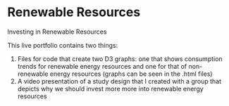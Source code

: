 # Renewable Resources
Investing in Renewable Resources

This live portfolio contains two things:
1. Files for code that create two D3 graphs: one that shows consumption trends for renewable energy resources and one for that of non-renewable energy resources (graphs can be seen in the .html files)
2. A video presentation of a study design that I created with a group that depicts why we should invest more more into renewable energy resources
